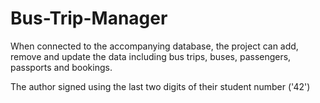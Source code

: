 # Bus-Trip-Manager

When connected to the accompanying database, the project can add, remove and update the data including bus trips, buses, passengers, passports and bookings.

The author signed using the last two digits of their student number ('42')
